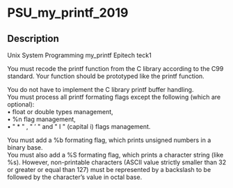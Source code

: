 # PSU_my_printf_2019

## Description
Unix System Programming my_printf Epitech teck1

You must recode the printf function from the C library according to the C99 standard. Your function should
be prototyped like the printf function.

You do not have to implement the C library printf buffer handling.  
You must process all printf formating flags except the following (which are optional):  
• float or double types management,  
• %n flag management,  
• " * " , " ’ " and " I " (capital i) flags management.

You must add a %b formating flag, which prints unsigned numbers in a binary base.  
You must also add a %S formating flag, which prints a character string (like %s). However, non-printable
characters (ASCII value strictly smaller than 32 or greater or equal than 127) must be represented by a backslash to be followed by the character’s value in octal base.